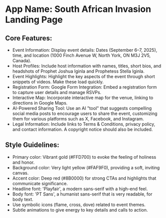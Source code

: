 # **App Name**: South African Invasion Landing Page

## Core Features:

- Event Information: Display event details: Dates (September 6–7, 2025), time, and location (1000 Finch Avenue W, North York, ON M3J 2V5, Canada).
- Host Profiles: Include host information with names, titles, short bios, and headshots of Prophet Joshua Iginla and Prophetess Stella Iginla.
- Event Highlights: Highlight the key aspects of the event through short snippets of videos. Make these load quickly.
- Registration Form: Google Form Integration: Embed a registration form to capture user details and manage RSVPs.
- Interactive Map: Incorporate interactive map for the venue, linking to directions in Google Maps.
- AI-Powered Sharing Tool: Use an AI "tool" that suggests compelling social media posts to encourage users to share the event, customizing them for various platforms such as X, Facebook, and Instagram.
- Legal Information: Include links to Terms & Conditions, privacy policy, and contact information. A copyright notice should also be included.

## Style Guidelines:

- Primary color: Vibrant gold (#FFD700) to evoke the feeling of holiness and honor.
- Background color: Very light yellow (#FAF9F0), providing a soft, inviting canvas.
- Accent color: Deep red (#8B0000) for strong CTAs and highlights that communicate significance.
- Headline font: 'Playfair', a modern sans-serif with a high-end feel.
- Body font: 'PT Sans', a humanist sans-serif that is very readable, for body text.
- Use symbolic icons (flame, cross, dove) related to event themes.
- Subtle animations to give energy to key details and calls to action.
